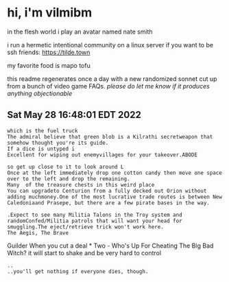 # hi, i'm vilmibm

in the flesh world i play an avatar named nate smith

i run a hermetic intentional community on a linux server if you want to be ssh friends: https://tilde.town

my favorite food is mapo tofu

this readme regenerates once a day with a new randomized sonnet cut up from a bunch of video game FAQs.
_please do let me know if it produces anything objectionable_

## Sat May 28 16:48:01 EDT 2022

    which is the fuel truck
    The admiral believe that green blob is a Kilrathi secretweapon that somehow thought you're its guide.
    If a dice is untyped i
    Excellent for wiping out enemyvillages for your takeover.ABODE
    
    so get up close to it to look around L
    Once at the left immediately drop one cotton candy then move one space over to the left and drop the remaining.
    Many  of the treasure chests in this weird place
    You can upgradeto Centurion from a fully decked out Orion without adding muchmoney.One of the most lucrative trade routes is between New Caledoniaand Prasepe, but there are a few pirate bases in the way.
    
    .Expect to see many Militia Talons in the Troy system and randomConfed/Militia patrols that will want your head for smuggling.The eject/retrieve trick won't work here.
    The Aegis, The Brave  Guilder  When you cut a deal
    * Two - Who's Up For Cheating The Big Bad Witch?
    it will start to shake and be very hard to control
    
    ..
    ..you'll get nothing if everyone dies, though.
